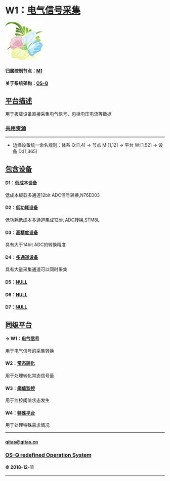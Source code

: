 ﻿# W1：[电气信号采集](https://github.com/OS-Q/W1)

[![sites](OS-Q/OS-Q.png)](http://www.OS-Q.com)

#### 归属控制节点：[M1](https://github.com/OS-Q/M1)

#### 关于系统架构：[OS-Q](https://github.com/OS-Q/OS-Q)

## [平台描述](https://github.com/OS-Q/W1/wiki) 

用于板载设备直接采集电气信号，包括电压电流等数据

### [共用资源](https://github.com/OS-Q/W1/wiki) 



---

- 边缘设备统一命名规则：体系 Q:[1,4] -> 节点 M:[1,12] -> 平台 W:[1,52] -> 设备 D:[1,365]

## [包含设备](https://github.com/OS-Q/W1/wiki/index) 

#### D1：[低成本设备](https://github.com/OS-Q/D1)

低成本板载多通道12bit ADC信号转换,N76E003

#### D2：[低功耗设备](https://github.com/OS-Q/D2)

低功耗低成本多通道集成12bit ADC转换,STM8L

#### D3：[高精度设备](https://github.com/OS-Q/D3)

具有大于14bit ADC的转换精度

#### D4：[多通道设备](https://github.com/OS-Q/D4)

具有大量采集通道可以同时采集

#### D5：[NULL](https://github.com/OS-Q/D5)



#### D6：[NULL](https://github.com/OS-Q/D6)



#### D7：[NULL](https://github.com/OS-Q/D7)




## [同级平台](https://github.com/OS-Q/M1/wiki)

#### -> W1：[电气信号](https://github.com/OS-Q/W1)

用于电气信号的采集转换

#### W2：[常态转化](https://github.com/OS-Q/W2)

用于处理转化常态信号量

#### W3：[阈值监控](https://github.com/OS-Q/W3)

用于监控阈值状态发生

#### W4：[特殊平台](https://github.com/OS-Q/W4)

用于处理特殊需求情况

---
####  qitas@qitas.cn
###  [OS-Q redefined Operation System](http://www.OS-Q.com)
####  © 2018-12-11

---